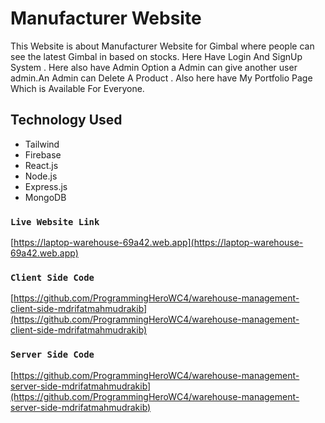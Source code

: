 # Manufacturer Website

This Website is about Manufacturer Website for Gimbal where people can see the latest Gimbal in based on stocks. Here Have Login And SignUp System . Here also have Admin Option a Admin can give another user admin.An Admin can Delete A Product . Also here have My Portfolio Page Which is Available For Everyone.


## Technology Used

* Tailwind
* Firebase
* React.js
* Node.js
* Express.js
* MongoDB


### `Live Website Link`

 [https://laptop-warehouse-69a42.web.app](https://laptop-warehouse-69a42.web.app) 


### `Client Side Code`

 [https://github.com/ProgrammingHeroWC4/warehouse-management-client-side-mdrifatmahmudrakib](https://github.com/ProgrammingHeroWC4/warehouse-management-client-side-mdrifatmahmudrakib)


### `Server Side Code`

 [https://github.com/ProgrammingHeroWC4/warehouse-management-server-side-mdrifatmahmudrakib](https://github.com/ProgrammingHeroWC4/warehouse-management-server-side-mdrifatmahmudrakib)





